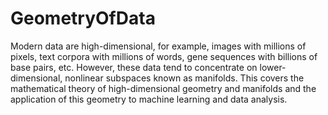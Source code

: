 # GeometryOfData

Modern data are high-dimensional, for example, images with millions of pixels, text corpora with millions of words, gene sequences with billions of base pairs, etc. However, these data tend to concentrate on lower-dimensional, nonlinear subspaces known as manifolds. This covers the mathematical theory of high-dimensional geometry and manifolds and the application of this geometry to machine learning and data analysis.
